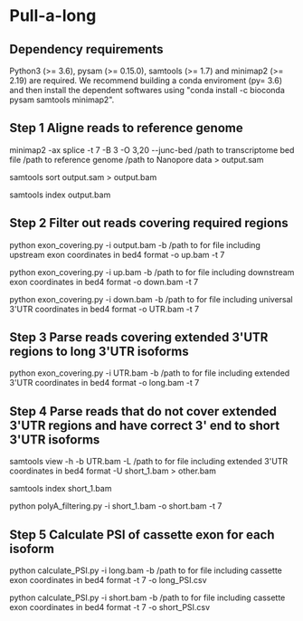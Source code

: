 # Pull-a-long

## Dependency requirements

Python3 (>= 3.6), pysam (>= 0.15.0), samtools (>= 1.7) and minimap2 (>= 2.19) are required. We recommend building a conda enviroment (py= 3.6) and then install the dependent softwares using "conda install -c bioconda pysam samtools minimap2".

## Step 1 Aligne reads to reference genome

minimap2 -ax splice -t 7 -B 3 -O 3,20 --junc-bed  /path to transcriptome bed file /path to reference genome  /path to Nanopore data    > output.sam

samtools sort output.sam > output.bam

samtools index output.bam

## Step 2 Filter out reads covering required regions

python  exon_covering.py -i output.bam -b /path to for file including upstream exon coordinates in bed4 format -o up.bam -t 7
	  
python  exon_covering.py -i up.bam -b /path to for file including downstream exon coordinates in bed4 format -o down.bam -t 7 

python  exon_covering.py -i down.bam -b /path to for file including universal 3'UTR coordinates in bed4 format -o UTR.bam -t 7

## Step 3 Parse reads covering extended 3'UTR regions to long 3'UTR isoforms

python  exon_covering.py -i UTR.bam -b /path to for file including extended 3'UTR coordinates in bed4 format -o long.bam -t 7 

## Step 4 Parse reads that do not cover extended 3'UTR regions and have correct 3' end to short 3'UTR isoforms  

samtools view -h -b UTR.bam -L /path to for file including extended 3'UTR coordinates in bed4 format  -U short_1.bam > other.bam
	  
samtools index short_1.bam

python  polyA_filtering.py -i  short_1.bam  -o short.bam -t 7

## Step 5 Calculate PSI of cassette exon for each isoform

python calculate_PSI.py -i long.bam -b /path to for file including cassette exon coordinates in bed4 format -t 7  -o long_PSI.csv

python calculate_PSI.py -i short.bam -b /path to for file including cassette exon coordinates in bed4 format -t 7  -o short_PSI.csv
